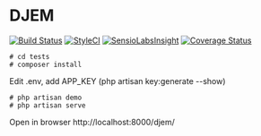 # DJEM

[![Build Status](https://travis-ci.org/deadem/djem.svg)](https://travis-ci.org/deadem/djem)
[![StyleCI](https://styleci.io/repos/46667003/shield)](https://styleci.io/repos/46667003)
[![SensioLabsInsight](https://insight.sensiolabs.com/projects/4c89d3a5-4837-4433-a4af-2e93e8135698/mini.png)](https://insight.sensiolabs.com/projects/4c89d3a5-4837-4433-a4af-2e93e8135698)
[![Coverage Status](https://coveralls.io/repos/github/deadem/djem/badge.svg)](https://coveralls.io/github/deadem/djem?branch=master)

```
# cd tests
# composer install
```
Edit .env, add APP_KEY (php artisan key:generate --show)
```
# php artisan demo
# php artisan serve
```
Open in browser http://localhost:8000/djem/

